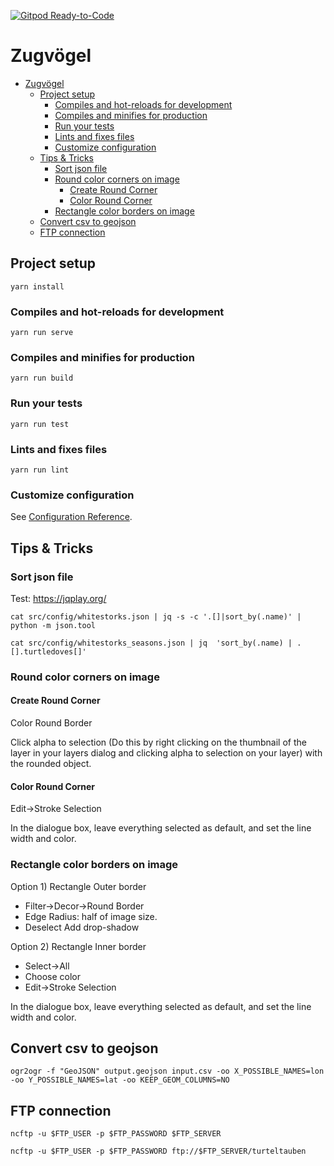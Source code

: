 [![Gitpod Ready-to-Code](https://img.shields.io/badge/Gitpod-Ready--to--Code-blue?logo=gitpod)](https://gitpod.io/#https://github.com/BjoernSchilberg/zugvoegel)

# Zugvögel

- [Zugvögel](#zugvögel)
  - [Project setup](#project-setup)
    - [Compiles and hot-reloads for development](#compiles-and-hot-reloads-for-development)
    - [Compiles and minifies for production](#compiles-and-minifies-for-production)
    - [Run your tests](#run-your-tests)
    - [Lints and fixes files](#lints-and-fixes-files)
    - [Customize configuration](#customize-configuration)
  - [Tips & Tricks](#tips--tricks)
    - [Sort json file](#sort-json-file)
    - [Round color corners on image](#round-color-corners-on-image)
      - [Create Round Corner](#create-round-corner)
      - [Color Round Corner](#color-round-corner)
    - [Rectangle color borders on image](#rectangle-color-borders-on-image)
  - [Convert csv to geojson](#convert-csv-to-geojson)
  - [FTP connection](#ftp-connection)

## Project setup

```shell
yarn install
```

### Compiles and hot-reloads for development

```shell
yarn run serve
```

### Compiles and minifies for production

```shell
yarn run build
```

### Run your tests

```shell
yarn run test
```

### Lints and fixes files

```shell
yarn run lint
```

### Customize configuration

See [Configuration Reference](https://cli.vuejs.org/config/).

## Tips & Tricks

### Sort json file

Test: https://jqplay.org/

```shell
cat src/config/whitestorks.json | jq -s -c '.[]|sort_by(.name)' | python -m json.tool
```

```shell
cat src/config/whitestorks_seasons.json | jq  'sort_by(.name) | .[].turtledoves[]'
```

### Round color corners on image

#### Create Round Corner

Color Round Border

Click alpha to selection (Do this by right clicking on the thumbnail of the
layer in your layers dialog and clicking alpha to selection on your layer)
with the rounded object.

#### Color Round Corner

Edit->Stroke Selection

In the dialogue box, leave everything selected as default, and set the line
width and color.

### Rectangle color borders on image

Option 1) Rectangle Outer border

- Filter->Decor->Round Border
- Edge Radius: half of image size.
- Deselect Add drop-shadow

Option 2) Rectangle Inner border

- Select->All
- Choose color
- Edit->Stroke Selection

In the dialogue box, leave everything selected as default, and set the line
width and color.

## Convert csv to geojson

```shell
ogr2ogr -f "GeoJSON" output.geojson input.csv -oo X_POSSIBLE_NAMES=lon -oo Y_POSSIBLE_NAMES=lat -oo KEEP_GEOM_COLUMNS=NO
```

## FTP connection

```shell
ncftp -u $FTP_USER -p $FTP_PASSWORD $FTP_SERVER
```

```shell
ncftp -u $FTP_USER -p $FTP_PASSWORD ftp://$FTP_SERVER/turteltauben
```

